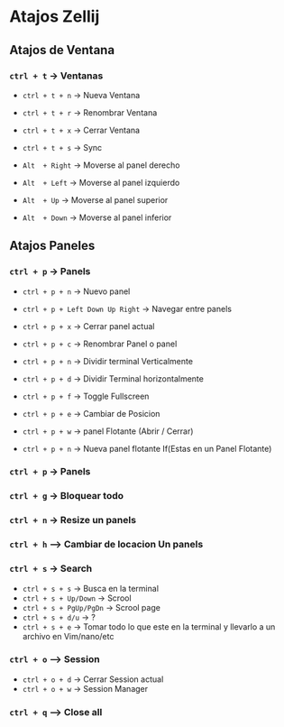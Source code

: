 # Atajos Zellij


## Atajos de Ventana  

### `ctrl + t` → Ventanas

- `ctrl + t + n` → Nueva Ventana
- `ctrl + t + r` → Renombrar Ventana
- `ctrl + t + x` → Cerrar Ventana
- `ctrl + t + s` → Sync

- `Alt  + Right` → Moverse al panel derecho
- `Alt  + Left` → Moverse al panel izquierdo
- `Alt  + Up` → Moverse al panel superior
- `Alt  + Down` → Moverse al panel inferior

## Atajos Paneles

### `ctrl + p` → Panels

- `ctrl + p + n` → Nuevo panel
- `ctrl + p + Left Down Up Right` → Navegar entre panels
- `ctrl + p + x` → Cerrar panel actual
- `ctrl + p + c` -> Renombrar Panel o panel 
- `ctrl + p + n` → Dividir terminal Verticalmente
- `ctrl + p + d` → Dividir Terminal horizontalmente
- `ctrl + p + f` → Toggle Fullscreen
- `ctrl + p + e` → Cambiar de Posicion

- `ctrl + p + w` → panel Flotante (Abrir / Cerrar)
- `ctrl + p + n` -> Nueva panel flotante If(Estas en un Panel Flotante)

### `ctrl + p` → Panels

### `ctrl + g` -> Bloquear todo

### `ctrl + n` -> Resize un panels

### `ctrl + h` --> Cambiar de locacion Un panels

### `ctrl + s` -> Search

- `ctrl + s + s` -> Busca en la terminal
- `ctrl + s + Up/Down` -> Scrool
- `ctrl + s + PgUp/PgDn` -> Scrool page 
- `ctrl + s + d/u` -> ? 
- `ctrl + s + e` -> Tomar todo lo que este en la terminal y llevarlo a un archivo en Vim/nano/etc

### `ctrl + o` --> Session

- `ctrl + o + d` -> Cerrar Session actual 
- `ctrl + o + w` -> Session Manager

### `ctrl + q` --> Close all
